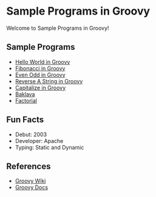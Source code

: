 # Sample Programs in Groovy

Welcome to Sample Programs in Groovy!

## Sample Programs

- [Hello World in Groovy](https://github.com/jrg94/sample-programs/issues/33)
- [Fibonacci in Groovy](https://github.com/TheRenegadeCoder/sample-programs/issues/568)
- [Even Odd in Groovy](https://github.com/TheRenegadeCoder/sample-programs/issues/1106)
- [Reverse A String in Groovy](https://github.com/TheRenegadeCoder/sample-programs/issues/1108)
- [Capitalize in Groovy](https://github.com/TheRenegadeCoder/sample-programs/issues/1110)
- [Baklava](https://github.com/TheRenegadeCoder/sample-programs/issues/1346)
- [Factorial](https://github.com/TheRenegadeCoder/sample-programs/issues/1344)

## Fun Facts

- Debut: 2003
- Developer: Apache
- Typing: Static and Dynamic

## References

- [Groovy Wiki](https://en.wikipedia.org/wiki/Groovy_(programming_language))
- [Groovy Docs](http://groovy-lang.org/)
